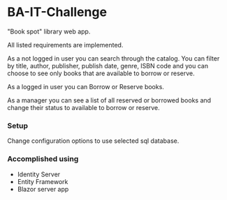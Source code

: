 # BA-IT-Challenge

"Book spot" library web app.

All listed requirements are implemented.

As a not logged in user you can search through the catalog. You can filter by title, author, publisher, publish date, genre, ISBN code and you can choose to see only books that are available to borrow or reserve.

As a logged in user you can Borrow or Reserve books.

As a manager you can see a list of all reserved or borrowed books and change their status to available to borrow or reserve.

### Setup

Change configuration options to use selected sql database.

### Accomplished using

- Identity Server 
- Entity Framework
- Blazor server app
